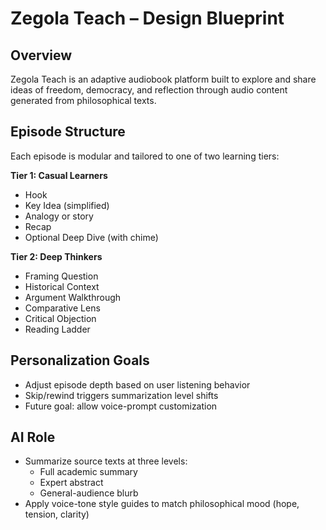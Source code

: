 # Zegola Teach – Design Blueprint

## Overview

Zegola Teach is an adaptive audiobook platform built to explore and share ideas of freedom, democracy, and reflection through audio content generated from philosophical texts.

## Episode Structure

Each episode is modular and tailored to one of two learning tiers:

**Tier 1: Casual Learners**  
- Hook  
- Key Idea (simplified)  
- Analogy or story  
- Recap  
- Optional Deep Dive (with chime)

**Tier 2: Deep Thinkers**  
- Framing Question  
- Historical Context  
- Argument Walkthrough  
- Comparative Lens  
- Critical Objection  
- Reading Ladder

## Personalization Goals

- Adjust episode depth based on user listening behavior
- Skip/rewind triggers summarization level shifts
- Future goal: allow voice-prompt customization

## AI Role

- Summarize source texts at three levels:
  - Full academic summary  
  - Expert abstract  
  - General-audience blurb  
- Apply voice-tone style guides to match philosophical mood (hope, tension, clarity)